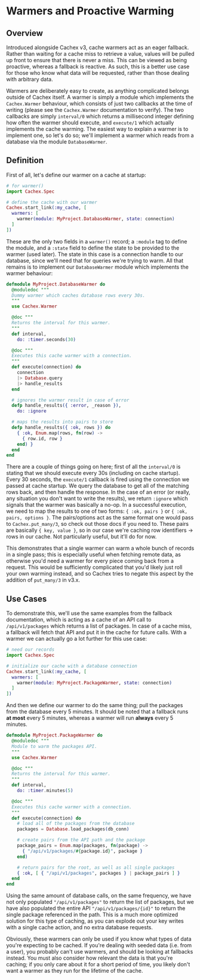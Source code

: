 # Warmers and Proactive Warming

## Overview

Introduced alongside Cachex v3, cache warmers act as an eager fallback. Rather than waiting for a cache miss to retrieve a value, values will be pulled up front to ensure that there is never a miss. This can be viewed as being proactive, whereas a fallback is reactive. As such, this is a better use case for those who know what data will be requested, rather than those dealing with arbitrary data.

Warmers are deliberately easy to create, as anything complicated belongs outside of Cachex itself. A warmer is simply a module which implements the `Cachex.Warmer` behaviour, which consists of just two callbacks at the time of writing (please see the `Cachex.Warmer` documentation to verify). The two callbacks are simply `interval/0` which returns a millisecond integer defining how often the warmer should execute, and `execute/1` which actually implements the cache warming. The easiest way to explain a warmer is to implement one, so let's do so; we'll implement a warmer which reads from a database via the module `DatabaseWarmer`.

## Definition

First of all, let's define our warmer on a cache at startup:

```elixir
# for warmer()
import Cachex.Spec

# define the cache with our warmer
Cachex.start_link(:my_cache, [
  warmers: [
    warmer(module: MyProject.DatabaseWarmer, state: connection)
  ]
])
```

These are the only two fields in a `warmer()` record; a `:module` tag to define the module, and a `:state` field to define the state to be provided to the warmer (used later). The state in this case is a connection handle to our database, since we'll need that for queries we're trying to warm. All that remains is to implement our `DatabaseWarmer` module which implements the warmer behaviour:

```elixir
defmodule MyProject.DatabaseWarmer do
  @moduledoc """
  Dummy warmer which caches database rows every 30s.
  """
  use Cachex.Warmer

  @doc """
  Returns the interval for this warmer.
  """
  def interval,
    do: :timer.seconds(30)

  @doc """
  Executes this cache warmer with a connection.
  """
  def execute(connection) do
    connection
    |> Database.query
    |> handle_results
  end

  # ignores the warmer result in case of error
  defp handle_results({ :error, _reason }),
    do: :ignore

  # maps the results into pairs to store
  defp handle_results({ :ok, rows }) do
    { :ok, Enum.map(rows, fn(row) ->
      { row.id, row }
    end) }
  end
end
```

There are a couple of things going on here; first of all the `interval/0` is stating that we should execute every 30s (including on cache startup). Every 30 seconds, the `execute/1` callback is fired using the connection we passed at cache startup. We query the database to get all of the matching rows back, and then handle the response. In the case of an error (or really, any situation you don't want to write the results), we return `:ignore` which signals that the warmer was basically a no-op. In a successful execution, we need to map the results to one of two forms: `{ :ok, pairs }` or `{ :ok, pairs, options }`. The pairs/options act as the same format one would pass to `Cachex.put_many/3`, so check out those docs if you need to. These pairs are basically `{ key, value }`, so in our case we're caching row identifiers -> rows in our cache. Not particularly useful, but it'll do for now.

This demonstrates that a single warmer can warm a whole bunch of records in a single pass; this is especially useful when fetching remote data, as otherwise you'd need a warmer for every piece coming back from a request. This would be sufficiently complicated that you'd likely just roll your own warming instead, and so Cachex tries to negate this aspect by the addition of `put_many/3` in v3.x.

## Use Cases

To demonstrate this, we'll use the same examples from the fallback documentation, which is acting as a cache of an API call to `/api/v1/packages` which returns a list of packages. In case of a cache miss, a fallback will fetch that API and put it in the cache for future calls. With a warmer we can actually go a lot further for this use case:

```elixir
# need our records
import Cachex.Spec

# initialize our cache with a database connection
Cachex.start_link(:my_cache, [
  warmers: [
    warmer(module: MyProject.PackageWarmer, state: connection)
  ]
])
```

And then we define our warmer to do the same thing; pull the packages from the database every 5 minutes. It should be noted that a fallback runs **at most** every 5 minutes, whereas a warmer will run **always** every 5 minutes.

```elixir
defmodule MyProject.PackageWarmer do
  @moduledoc """
  Module to warm the packages API.
  """
  use Cachex.Warmer

  @doc """
  Returns the interval for this warmer.
  """
  def interval,
    do: :timer.minutes(5)

  @doc """
  Executes this cache warmer with a connection.
  """
  def execute(connection) do
    # load all of the packages from the database
    packages = Database.load_packages(db_conn)

    # create pairs from the API path and the package
    package_pairs = Enum.map(packages, fn(package) ->
      { "/api/v1/packages/#{package.id}", package }
    end)

    # return pairs for the root, as well as all single packages
    { :ok, [ { "/api/v1/packages", packages } | package_pairs ] }
  end
end
```

Using the same amount of database calls, on the same frequency, we have not only populated `"/api/v1/packages"` to return the list of packages, but we have also populated the entire API `"/api/v1/packages/{id}"` to return the single package referenced in the path. This is a much more optimized solution for this type of caching, as you can explode out your key writes with a single cache action, and no extra database requests.

Obviously, these warmers can only be used if you know what types of data you're expecting to be cached. If you're dealing with seeded data (i.e. from a user), you probably can't use warmers, and should be looking at fallbacks instead. You must also consider how relevant the data is that you're caching; if you only care about it for a short period of time, you likely don't want a warmer as they run for the lifetime of the cache.
